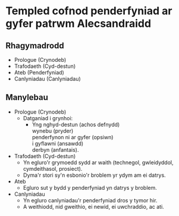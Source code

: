 # Templed cofnod penderfyniad ar gyfer patrwm Alecsandraidd

## Rhagymadrodd

* Prologue (Crynodeb)
* Trafodaeth (Cyd-destun)
* Ateb (Penderfyniad)
* Canlyniadau (Canlyniadau)

## Manylebau ##

* Prologue (Crynodeb)
   * Datganiad i grynhoi:
     * Yng nghyd-destun (achos defnydd)<br>
       wynebu (pryder)<br>
       penderfynon ni ar gyfer (opsiwn)<br>
       i gyflawni (ansawdd)<br>
       derbyn (anfantais).
* Trafodaeth (Cyd-destun)
   * Yn egluro'r grymoedd sydd ar waith (technegol, gwleidyddol, cymdeithasol, prosiect).
   * Dyma'r stori sy'n esbonio'r broblem yr ydym am ei datrys.
* Ateb
   * Egluro sut y bydd y penderfyniad yn datrys y broblem.
* Canlyniadau
   * Yn egluro canlyniadau'r penderfyniad dros y tymor hir.
   * A weithiodd, nid gweithio, ei newid, ei uwchraddio, ac ati.